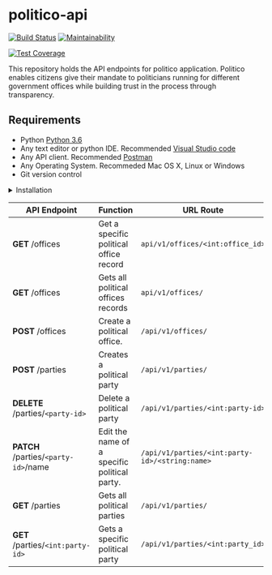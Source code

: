 # politico-api
[![Build Status](https://travis-ci.com/wainainad60/politico-api.svg?branch=develop)](https://travis-ci.com/wainainad60/politico-api)
[![Maintainability](https://api.codeclimate.com/v1/badges/09ac0b6bb9682e362053/maintainability)](https://codeclimate.com/github/wainainad60/politico-api/maintainability)

[![Test Coverage](https://api.codeclimate.com/v1/badges/09ac0b6bb9682e362053/test_coverage)](https://codeclimate.com/github/wainainad60/politico-api/test_coverage)

This repository holds the API endpoints for politico application. Politico enables citizens give their mandate to politicians running for different government offices while building trust in the process through transparency.

## Requirements
- Python [Python 3.6](https://www.python.org/)
- Any text editor or python IDE. Recommended [Visual Studio code](https://code.visualstudio.com/)
- Any API client. Recommended [Postman](https://www.getpostman.com/downloads/)
- Any Operating System. Recommeded Mac OS X, Linux or Windows
- Git version control

<details><summary>Installation</summary>
<p>

#### installation steps

- clone the git repo
```
$ git clone --branch develop https://github.com/wainainad60/politico-api.git
```
- cd into the project directory
```
$ cd politico-api
```
- create the virtual environment and activate it
```
(Linux and Mac OS X)
$ python3 -m venv venv 
$ source venv/bin/activate

(Windows)
> python -m venv venv 
> venv\Scripts\activate
```
- install dependencies
```
$ pip install -r requirements.txt
```
- Run the app
``` $ flask run ```

</p>
</details>

<p></p>
<p></p>

  | **API Endpoint** | **Function** | **URL Route** |
| --- | --- | --- |
| **GET** /offices | Get a specific political office record | `api/v1/offices/<int:office_id>` |
| **GET** /offices | Gets all political offices records | `api/v1/offices/` |
| **POST** /offices | Create a political office. | `/api/v1/offices/` |
| **POST** /parties | Creates a political party | `/api/v1/parties/` |
| **DELETE** /parties/`<party-id>` | Delete a political party | `/api/v1/parties/<int:party-id>` |
| **PATCH** /parties/`<party-id>`/name | Edit the name of a specific political party. | `/api/v1/parties/<int:party-id>/<string:name>` |
| **GET** /parties | Gets all political parties | `/api/v1/parties/` |
| **GET** /parties/`<int:party-id>` | Gets a specific political party | `/api/v1/parties/<int:party_id>` |
